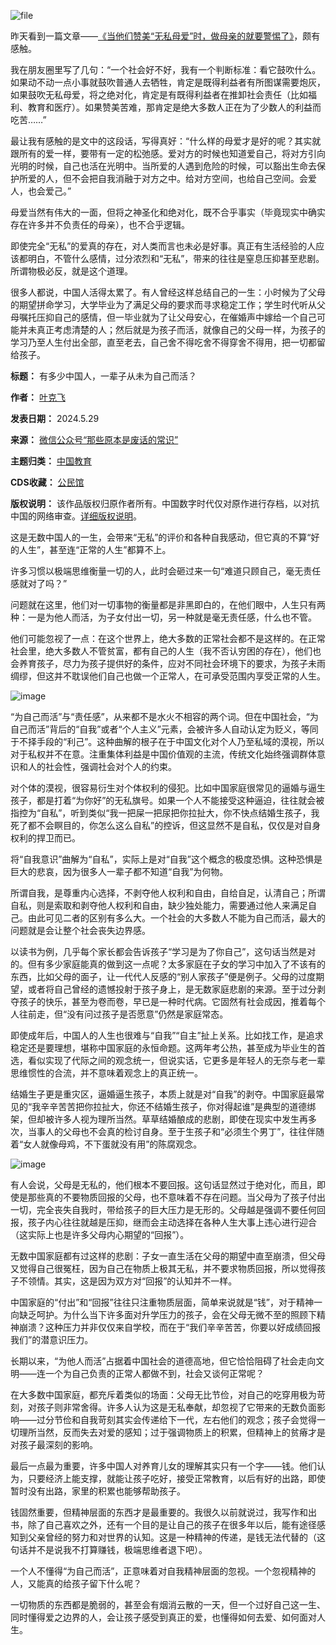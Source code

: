 ![file](https://chinadigitaltimes.net/chinese/files/2024/05/image-1716972769612.png)


昨天看到一篇文章——[《当他们赞美“无私母爱”时，做母亲的就要警惕了》](https://mp.weixin.qq.com/s?__biz=MzAxNzk0NTg3Nw==&mid=2247489439&idx=1&sn=cc8f3cd4af8db53ab1116f1806057a98&scene=21#wechat_redirect)，颇有感触。


我在朋友圈里写了几句：“一个社会好不好，我有一个判断标准：看它鼓吹什么。如果动不动一点小事就鼓吹普通人去牺牲，肯定是既得利益者有所图谋需要炮灰，如果鼓吹无私母爱，将之绝对化，肯定是有既得利益者在推卸社会责任（比如福利、教育和医疗）。如果赞美苦难，那肯定是绝大多数人正在为了少数人的利益而吃苦……”


最让我有感触的是文中的这段话，写得真好：“什么样的母爱才是好的呢？其实就跟所有的爱一样，要带有一定的松弛感。爱对方的时候也知道爱自己，将对方引向光明的时候，自己也活在光明中。当所爱的人遇到危险的时候，可以豁出生命去保护所爱的人，但不会把自我消融于对方之中。给对方空间，也给自己空间。会爱人，也会爱己。”


母爱当然有伟大的一面，但将之神圣化和绝对化，既不合乎事实（毕竟现实中确实存在许多并不负责任的母亲），也不合乎逻辑。


即使完全“无私”的爱真的存在，对人类而言也未必是好事。真正有生活经验的人应该都明白，不管什么感情，过分浓烈和“无私”，带来的往往是窒息压抑甚至悲剧。所谓物极必反，就是这个道理。


很多人都说，中国人活得太累了。有人曾经这样总结自己的一生：小时候为了父母的期望拼命学习，大学毕业为了满足父母的要求而寻求稳定工作；学生时代听从父母嘱托压抑自己的感情，但一毕业就为了让父母安心，在催婚声中嫁给一个自己可能并未真正考虑清楚的人；然后就是为孩子而活，就像自己的父母一样，为孩子的学习乃至人生付出全部，直至老去，自己舍不得吃舍不得穿舍不得用，把一切都留给孩子。




**标题：** 有多少中国人，一辈子从未为自己而活？  

**作者：** [叶克飞](https://chinadigitaltimes.net/space/那些原本是废话的常识)  

**发表日期：** 2024.5.29  

**来源：** [微信公众号“那些原本是废话的常识”](https://web.archive.org/web/https://mp.weixin.qq.com/s/_rxHcRe6l0FOpYm78vdMLw)  

**主题归类：** [中国教育](https://chinadigitaltimes.net/space/中国教育)  

**CDS收藏：** [公民馆](https://chinadigitaltimes.net/space/%E5%85%AC%E6%B0%91%E9%A6%86)  

**版权说明：** 该作品版权归原作者所有。中国数字时代仅对原作进行存档，以对抗中国的网络审查。[详细版权说明](https://chinadigitaltimes.net/chinese/copyright)。


这是无数中国人的一生，会带来“无私”的评价和各种自我感动，但它真的不算“好的人生”，甚至连“正常的人生”都算不上。


许多习惯以极端思维衡量一切的人，此时会砸过来一句“难道只顾自己，毫无责任感就对了吗？”


问题就在这里，他们对一切事物的衡量都是非黑即白的，在他们眼中，人生只有两种：一是为他人而活，为子女付出一切，另一种就是毫无责任感，什么也不管。


他们可能忽视了一点：在这个世界上，绝大多数的正常社会都不是这样的。在正常社会里，绝大多数人不管贫富，都有自己的人生（我不否认穷困的存在），他们也会养育孩子，尽力为孩子提供好的条件，应对不同社会环境下的要求，为孩子未雨绸缪，但这并不耽误他们自己也做一个正常人，在可承受范围内享受正常的人生。


![image](https://chinadigitaltimes.net/chinese/files/2024/05/post-708336-6656f197b4fbc.)


“为自己而活”与“责任感”，从来都不是水火不相容的两个词。但在中国社会，“为自己而活”背后的“自我”或者“个人主义”元素，会被许多人自动认定为贬义，等同于不择手段的“利己”。这种曲解的根子在于中国文化对个人乃至私域的漠视，所以对于私权并不在意。注重集体利益是中国价值观的主流，传统文化始终强调群体意识和人的社会性，强调社会对个人的约束。


对个体的漠视，很容易衍生对个体权利的侵犯。比如中国家庭很常见的逼婚与逼生孩子，都是打着“为你好”的无私旗号。如果一个人不能接受这种逼迫，往往就会被指控为“自私”，听到类似“我一把屎一把尿把你拉扯大，你不快点结婚生孩子，我死了都不会瞑目的，你怎么这么自私”的控诉，但这显然不是自私，仅仅是对自身权利的捍卫而已。


将“自我意识”曲解为“自私”，实际上是对“自我”这个概念的极度恐惧。这种恐惧是巨大的悲哀，因为很多人一辈子都不知道“自我”为何物。


所谓自我，是尊重内心选择，不剥夺他人权利和自由，自给自足，认清自己；所谓自私，则是索取和剥夺他人权利和自由，缺少独处能力，需要通过他人来满足自己。由此可见二者的区别有多么大。一个社会的大多数人不能为自己而活，最大的问题就是会让整个社会丧失边界感。


以读书为例，几乎每个家长都会告诉孩子“学习是为了你自己”，这句话当然是对的。但有多少家庭能真的做到这一点呢？太多家庭在子女的学习中加入了不该有的东西，比如父母的面子，让一代代人反感的“别人家孩子”便是例子。父母的过度期望，或者将自己曾经的遗憾投射于孩子身上，是无数家庭悲剧的来源。至于过分剥夺孩子的快乐，甚至为卷而卷，早已是一种时代病。它固然有社会成因，推着每个人往前走，但“没有问过孩子是否愿意”仍然是家庭常态。


即使成年后，中国人的人生也很难与“自我”“自主”扯上关系。比如找工作，是追求稳定还是要理想，堪称中国家庭的永恒命题。这两年考公热，甚至成为毕业生的首选，看似实现了代际之间的观念统一，但说实话，它更多是年轻人的无奈与老一辈思维惯性的合流，并不意味着观念上的真正统一。


结婚生子更是重灾区，逼婚逼生孩子，本质上就是对“自我”的剥夺。中国家庭最常见的“我辛辛苦苦把你拉扯大，你还不结婚生孩子，你对得起谁”是典型的道德绑架，但却被许多人视为理所当然。草草结婚酿成的悲剧，即使在现实中发生再多次，当事人的父母也不会真的检讨自身。至于生孩子和“必须生个男丁”，往往伴随着“女人就像母鸡，不下蛋就没有用”的陈腐观念。


![image](https://chinadigitaltimes.net/chinese/files/2024/05/post-708336-6656f197bdda7.)


有人会说，父母是无私的，他们根本不要回报。这句话显然过于绝对化，而且，即使是那些真的不要物质回报的父母，也不意味着不存在问题。当父母为了孩子付出一切，完全丧失自我时，带给孩子的巨大压力是无形的。父母越是强调不要任何回报，孩子内心往往就越是压抑，继而会主动选择在各种人生大事上违心进行迎合（这实际上也是许多父母内心期望的“回报”）。


无数中国家庭都有过这样的悲剧：子女一直生活在父母的期望中直至崩溃，但父母又觉得自己很冤枉，因为自己在物质上极其无私，并不要求物质回报，所以觉得孩子不领情。其实，这是因为双方对“回报”的认知并不一样。


中国家庭的“付出”和“回报”往往只注重物质层面，简单来说就是“钱”，对于精神一向缺乏呵护。为什么当下许多面对升学压力的孩子，会在父母无微不至的照顾下精神崩溃？这种压力并非仅仅来自学校，而在于“我们辛辛苦苦，你要以好成绩回报我们”的潜意识压力。


长期以来，“为他人而活”占据着中国社会的道德高地，但它恰恰阻碍了社会走向文明——连一个为自己负责的正常人都做不到，社会又谈何正常呢？


在大多数中国家庭，都充斥着类似的场面：父母无比节俭，对自己的吃穿用极为苛刻，对孩子则非常舍得。许多人认为这是无私奉献，却忽视了它带来的无数负面影响——过分节俭和自我苛刻其实会传递给下一代，左右他们的观念；孩子会觉得一切理所当然，反而失去对爱的感知；过于强调物质上的积累，但精神上的贫瘠才是对孩子最深刻的影响。


最后一点最为重要，许多中国人对养育儿女的理解其实只有一个字——钱。他们认为，只要经济上能支撑，就能让孩子吃好，接受正常教育，以后有好的出路，即使暂时没有出路，家里的积累也能够帮助孩子。


钱固然重要，但精神层面的东西才是最重要的。我很久以前就说过，我写作和出书，除了自己喜欢之外，还有一个目的是让自己的孩子在很多年以后，能有途径感知到父亲曾经的努力和对世界的认知。这是一种精神的传递，是钱无法代替的（这句话并不是说我不打算赚钱，极端思维者退下吧）。


一个人不懂得“为自己而活”，正意味着对自我精神层面的忽视。一个忽视精神的人，又能真的给孩子留下什么呢？


一切物质的东西都是脆弱的，甚至会有烟消云散的一天，但一个过好自己这一生、同时懂得爱之边界的人，会让孩子感受到真正的爱，也懂得如何去爱、如何面对人生。


